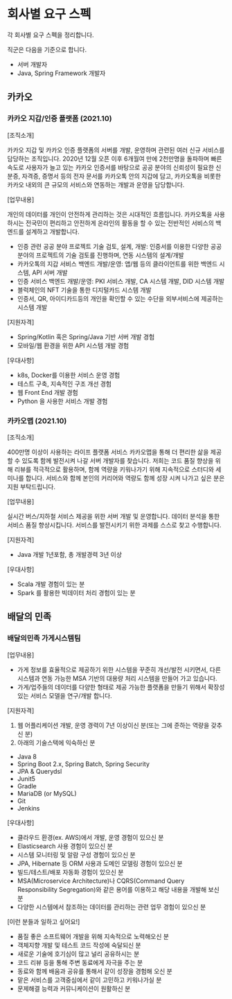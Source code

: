 # 회사별 요구 스펙
각 회사별 요구 스펙을 정리합니다. 

직군은 다음을 기준으로 합니다.
- 서버 개발자
- Java, Spring Framework 개발자

## 카카오

### 카카오 지갑/인증 플랫폼 (2021.10)
[조직소개] 

카카오 지갑 및 카카오 인증 플랫폼의 서버를 개발, 운영하며 관련된 여러 신규 서비스를 담당하는 조직입니다. 2020년 12월 오픈 이후 6개월여 만에 2천만명을 돌파하며 빠른 속도로 사용자가 늘고 있는 카카오 인증서를 바탕으로 공공 분야의 신뢰성이 필요한 신분증, 자격증, 증명서 등의 전자 문서를 카카오톡 안의 지갑에 담고, 카카오톡을 비롯한 카카오 내외의 큰 규모의 서비스와 연동하는 개발과 운영을 담당합니다.

[업무내용]

개인의 데이터를 개인이 안전하게 관리하는 것은 시대적인 흐름입니다. 카카오톡을 사용하시는 전국민이 편리하고 안전하게 온라인의 활동을 할 수 있는 전반적인 서비스의 백엔드를 설계하고 개발합니다.
- 인증 관련 공공 분야 프로젝트 기술 검토, 설계, 개발: 인증서를 이용한 다양한 공공 분야의 프로젝트의 기술 검토를 진행하며, 연동 시스템의 설계/개발
- 카카오톡의 지갑 서비스 백엔드 개발/운영: 앱/웹 등의 클라이언트를 위한 백엔드 시스템, API 서버 개발
- 인증 서비스 백엔드 개발/운영: PKI 서비스 개발, CA 시스템 개발, DID 시스템 개발
- 블럭체인의 NFT 기술을 통한 디지털카드 시스템 개발
- 인증서, QR, 아이디카드등의 개인을 확인할 수 있는 수단을 외부서비스에 제공하는 시스템 개발

[지원자격]

- Spring/Kotlin 혹은 Spring/Java 기반 서버 개발 경험
- 모바일/웹 환경을 위한 API 시스템 개발 경험

[우대사항]

- k8s, Docker를 이용한 서비스 운영 경험
- 테스트 구축, 지속적인 구조 개선 경험
- 웹 Front End 개발 경험
- Python 을 사용한 서비스 개발 경험


### 카카오맵 (2021.10)
[조직소개]

400만명 이상이 사용하는 라이프 플랫폼 서비스 카카오맵을 통해 더 편리한 삶을 제공할 수 있도록 함께 발전시켜 나갈 서버 개발자를 찾습니다.
저희는 코드 품질 향상을 위해 리뷰를 적극적으로 활용하며, 함께 역량을 키워나가기 위해 지속적으로 스터디와 세미나를 합니다. 서비스와 함께 본인의 커리어와 역량도 함께 성장 시켜 나가고 싶은 분은 지원 부탁드립니다.

[업무내용]

실시간 버스/지하철 서비스 제공을 위한 서버 개발 및 운영합니다.
데이터 분석을 통한 서비스 품질 향상시킵니다.
서비스를 발전시키기 위한 과제를 스스로 찾고 수행합니다.

[지원자격]

- Java 개발 1년포함, 총 개발경력 3년 이상

[우대사항]

- Scala 개발 경험이 있는 분
- Spark 를 활용한 빅데이터 처리 경험이 있는 분

## 배달의 민족
### 배달의민족 가게시스템팀
[업무내용]

- 가게 정보를 효율적으로 제공하기 위한 시스템을 꾸준히 개선/발전 시키면서, 다른 시스템과 연동 가능한 MSA 기반의 대용량 처리 시스템을 만들어 가고 있습니다.
- 가게/업주들의 데이터를 다양한 형태로 제공 가능한 플랫폼을 만들기 위해서 확장성 있는 서비스 모델을 연구/개발 합니다.
 
[지원자격]

1. 웹 어플리케이션 개발, 운영 경력이 7년 이상이신 분(또는 그에 준하는 역량을 갖추신 분)
2. 아래의 기술스택에 익숙하신 분
- Java 8
- Spring Boot 2.x, Spring Batch, Spring Security
- JPA & Querydsl
- Junit5
- Gradle
- MariaDB (or MySQL)
- Git
- Jenkins
 
[우대사항]

- 클라우드 환경(ex. AWS)에서 개발, 운영 경험이 있으신 분
- Elasticsearch 사용 경험이 있으신 분
- 시스템 모니터링 및 알람 구성 경험이 있으신 분
- JPA, Hibernate 등 ORM 사용과 도메인 모델링 경험이 있으신 분
- 빌드/테스트/배포 자동화 경험이 있으신 분
- MSA(Microservice Architecture)나 CQRS(Command Query Responsibility Segregation)와 같은 용어를 이용하고 해당 내용을 개발해 보신 분
- 다양한 시스템에서 참조하는 데이터를 관리하는 관련 업무 경험이 있으신 분

[이런 분들과 일하고 싶어요!] 

- 품질 좋은 소프트웨어 개발을 위해 지속적으로 노력해오신 분
- 객체지향 개발 및 테스트 코드 작성에 숙달되신 분
- 새로운 기술에 호기심이 많고 널리 공유하시는 분
- 코드 리뷰 등을 통해 주변 동료에게 자극을 주는 분
- 동료와 함께 배움과 공유를 통해서 같이 성장을 경험해 오신 분
- 맡은 서비스를 고객중심에서 같이 고민하고 키워나가실 분
- 문제해결 능력과 커뮤니케이션이 원활하신 분
